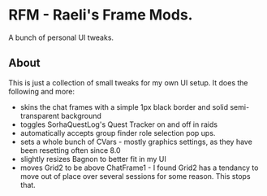 # RFM - Raeli's Frame Mods.
A bunch of personal UI tweaks.

## About
This is just a collection of small tweaks for my own UI setup. It does the following and more:
* skins the chat frames with a simple 1px black border and solid semi-transparent background
* toggles SorhaQuestLog's Quest Tracker on and off in raids
* automatically accepts group finder role selection pop ups.
* sets a whole bunch of CVars - mostly graphics settings, as they have been resetting often since 8.0
* slightly resizes Bagnon to better fit in my UI
* moves Grid2 to be above ChatFrame1 - I found Grid2 has a tendancy to move out of place over several sessions for some reason. This stops that.
